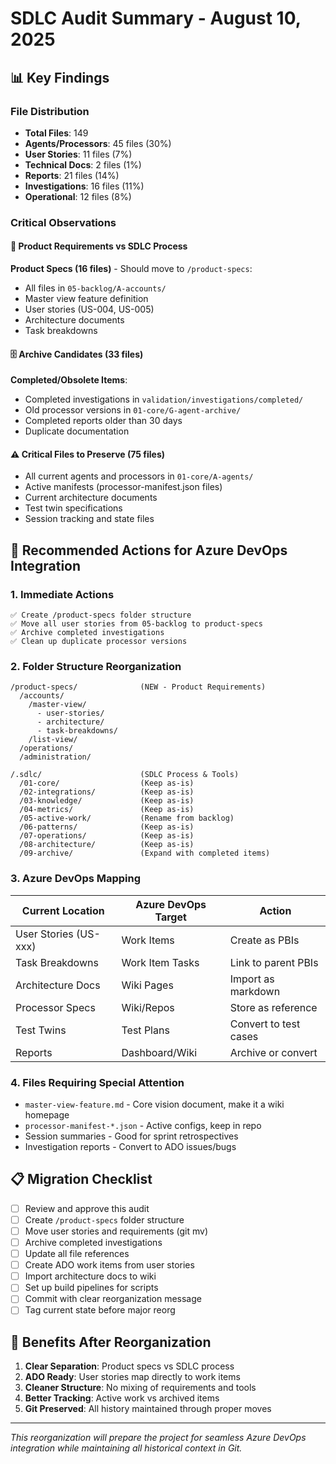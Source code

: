 # SDLC Audit Summary - August 10, 2025

## 📊 Key Findings

### File Distribution
- **Total Files**: 149
- **Agents/Processors**: 45 files (30%)
- **User Stories**: 11 files (7%)
- **Technical Docs**: 2 files (1%)
- **Reports**: 21 files (14%)
- **Investigations**: 16 files (11%)
- **Operational**: 12 files (8%)

### Critical Observations

#### 🎯 Product Requirements vs SDLC Process
**Product Specs (16 files)** - Should move to `/product-specs`:
- All files in `05-backlog/A-accounts/`
- Master view feature definition
- User stories (US-004, US-005)
- Architecture documents
- Task breakdowns

#### 🗄️ Archive Candidates (33 files)
**Completed/Obsolete Items**:
- Completed investigations in `validation/investigations/completed/`
- Old processor versions in `01-core/G-agent-archive/`
- Completed reports older than 30 days
- Duplicate documentation

#### ⚠️ Critical Files to Preserve (75 files)
- All current agents and processors in `01-core/A-agents/`
- Active manifests (processor-manifest.json files)
- Current architecture documents
- Test twin specifications
- Session tracking and state files

## 🎯 Recommended Actions for Azure DevOps Integration

### 1. Immediate Actions
```
✅ Create /product-specs folder structure
✅ Move all user stories from 05-backlog to product-specs
✅ Archive completed investigations
✅ Clean up duplicate processor versions
```

### 2. Folder Structure Reorganization
```
/product-specs/              (NEW - Product Requirements)
  /accounts/
    /master-view/
      - user-stories/
      - architecture/
      - task-breakdowns/
    /list-view/
  /operations/
  /administration/

/.sdlc/                      (SDLC Process & Tools)
  /01-core/                  (Keep as-is)
  /02-integrations/          (Keep as-is)
  /03-knowledge/             (Keep as-is)
  /04-metrics/               (Keep as-is)
  /05-active-work/           (Rename from backlog)
  /06-patterns/              (Keep as-is)
  /07-operations/            (Keep as-is)
  /08-architecture/          (Keep as-is)
  /09-archive/               (Expand with completed items)
```

### 3. Azure DevOps Mapping
| Current Location | Azure DevOps Target | Action |
|-----------------|-------------------|---------|
| User Stories (US-xxx) | Work Items | Create as PBIs |
| Task Breakdowns | Work Item Tasks | Link to parent PBIs |
| Architecture Docs | Wiki Pages | Import as markdown |
| Processor Specs | Wiki/Repos | Store as reference |
| Test Twins | Test Plans | Convert to test cases |
| Reports | Dashboard/Wiki | Archive or convert |

### 4. Files Requiring Special Attention
- `master-view-feature.md` - Core vision document, make it a wiki homepage
- `processor-manifest-*.json` - Active configs, keep in repo
- Session summaries - Good for sprint retrospectives
- Investigation reports - Convert to ADO issues/bugs

## 📋 Migration Checklist

- [ ] Review and approve this audit
- [ ] Create `/product-specs` folder structure
- [ ] Move user stories and requirements (git mv)
- [ ] Archive completed investigations
- [ ] Update all file references
- [ ] Create ADO work items from user stories
- [ ] Import architecture docs to wiki
- [ ] Set up build pipelines for scripts
- [ ] Commit with clear reorganization message
- [ ] Tag current state before major reorg

## 🚀 Benefits After Reorganization

1. **Clear Separation**: Product specs vs SDLC process
2. **ADO Ready**: User stories map directly to work items
3. **Cleaner Structure**: No mixing of requirements and tools
4. **Better Tracking**: Active work vs archived items
5. **Git Preserved**: All history maintained through proper moves

---
*This reorganization will prepare the project for seamless Azure DevOps integration while maintaining all historical context in Git.*